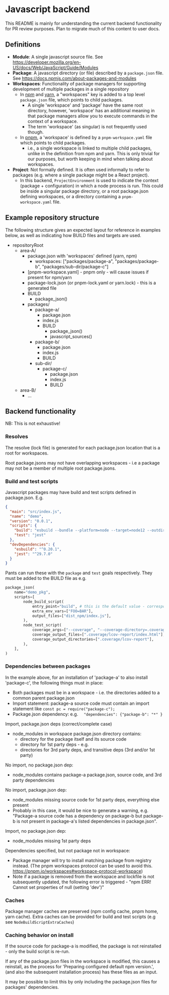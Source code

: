 # Javascript backend

This README is mainly for understanding the current backend functionality for PR review purposes. 
Plan to migrate much of this content to user docs.

## Definitions

- **Module**: A single javascript source file. See https://developer.mozilla.org/en-US/docs/Web/JavaScript/Guide/Modules
- **Package**: A javascript directory (or file) described by a `package.json` file. See https://docs.npmjs.com/about-packages-and-modules
- **Workspaces**: Functionality of package managers for supporting development of multiple packages in a single repository
  - In [npm](https://docs.npmjs.com/cli/v7/using-npm/workspaces) and [yarn](https://classic.yarnpkg.com/lang/en/docs/workspaces/), a "workspaces" key is added to a top level `package.json` file, which points to child packages. 
    - A single 'workspace' and 'package' have the same root directory, however, 'workspace' has an additional meaning in that package managers allow you to execute commands in the context of a workspace.
    - The term 'workspace' (as singular) is not frequently used though.
  - In [pnpm](https://pnpm.io/workspaces), a 'workspace' is defined by a `pnpm-workspace.yaml` file which points to child packages.
    - i.e., a single workspace is linked to multiple child packages, unlike in the definition from npm and yarn. This is only trivial for our purposes, but worth keeping in mind when talking about workspaces.
- **Project**: Not formally defined. It is often used informally to refer to packages (e.g. where a single package might be a React project). 
  - In this backend, `ProjectEnvironment` is used to indicate the context (package + configuration) in which a node process is run. This could be inside a singular package directory, or a root package.json defining workspaces, or a directory containing a `pnpm-workspace.yaml` file. 

## Example repository structure

The following structure gives an expected layout for reference in examples below, as well as indicating how BUILD files and targets are used.

- repositoryRoot
  - area-A/
    - package.json with 'workspaces' defined (yarn, npm)
      - workspaces: ["packages/package-a", "packages/package-b", "packages/sub-dir/package-c"]
    - \[pnpm-workspace.yaml\] - pnpm only - will cause issues if present for npm/yarn
    - package-lock.json (or pnpm-lock.yaml or yarn.lock) - this is a generated file
    - BUILD
      - package_json()
    - packages/
      - package-a/
        - package.json
        - index.js
        - BUILD
          - package_json()
          - javascript_sources()
      - package-b/
        - package.json
        - index.js
        - BUILD
      - sub-dir/
        - package-c/
          - package.json
          - index.js
          - BUILD
  - area-B/
    - ...

## Backend functionality

NB: This is not exhaustive!

### Resolves

The resolve (lock file) is generated for each package.json location that is a root for workspaces.

Root package.jsons may not have overlapping workspaces - i.e a package may not be a member of multiple root package.jsons.


### Build and test scripts

Javascript packages may have build and test scripts defined in package.json. E.g. 

```json
{
  "main": "src/index.js",
  "name": "demo",
  "version": "0.0.1",
  "scripts": {
    "build": "esbuild --bundle --platform=node --target=node12 --outdir=./dist_npm src/index.js",
    "test": "jest"
  },
  "devDependencies": {
    "esbuild": "^0.20.1",
    "jest": "^29.7.0"
  }
}
```

Pants can run these with the `package` and `test` goals respectively. They must be added to the BUILD file as e.g. 

```python
package_json(
    name="demo_pkg",
    scripts=[
        node_build_script(
            entry_point="build", # this is the default value - corresponds to package.json["scripts"]["build"]
            extra_env_vars=["FOO=BAR"],
            output_files=["dist_npm/index.js"],
        ),      
        node_test_script(
            coverage_args=["--coverage", "--coverage-directory=.coverage/"],
            coverage_output_files=[".coverage/lcov-report/index.html"],
            coverage_output_directories=[".coverage/lcov-report"],
        ),
    ],
)
```

### Dependencies between packages

In the example above, for an installation of 'package-a' to also install 'package-c', the following things must in place:
- Both packages must be in a workspace - i.e. the directories added to a common parent package.json
- Import statement: package-a source code must contain an import statement like `const pc = require("package-c");` 
- Package.json dependency: e.g. `  "dependencies": {"package-b": "*" }` 

Import, package.json deps (correct/complete case)
- node_modules in workspace package.json directory contains:
  - directory for the package itself and its source code
  - directory for 1st party deps - e.g. 
  - directories for 3rd party deps, and transitive deps (3rd and/or 1st party)

No import, no package.json dep:
- node_modules contains package-a package.json, source code, and 3rd party dependencies

No import, package.json dep:
- node_modules missing source code for 1st party deps, everything else present
- Probably in this case, it would be nice to generate a warning, e.g. "Package-a source code has a dependency on package-b but package-b is not present in package-a's listed dependencies in package.json".

Import, no package.json dep:
- node_modules missing 1st party deps

Dependencies specified, but not package not in workspace:
- Package manager will try to install matching package from registry instead. (The pnpm workspaces protocol can be used to avoid this.
https://pnpm.io/workspaces#workspace-protocol-workspace)
- Note if a package is removed from the workspace and lockfile is not subsequently updated, the following error is triggered - "npm ERR! Cannot set properties of null (setting 'dev')"  

### Caches

Package manager caches are preserved (npm config cache, pnpm home, yarn cache). 
Extra caches can be provided for build and test scripts (e.g see `NodeBuildScriptExtraCaches`)

### Caching behavior on install

If the source code for package-a is modified, the package is not reinstalled - only the build script is re-run.

If any of the package.json files in the workspace is modified, this causes a reinstall, as the process for 'Preparing configured default npm version.', (and also the subsequent installation process) has these files as an input. 

It may be possible to limit this by only including the package.json files for packages' dependencies.
